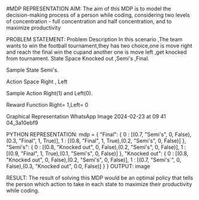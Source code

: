 #MDP REPRESENTATION
AIM:
The aim of this MDP is to model the decision-making process of a person while coding, considering two levels of concentration - full concentration and half concentration, and to maximize productivity

PROBLEM STATEMENT:
Problem Description
In this scenario ,The team wants to win the football tournament,they has two choice,one is move right and reach the final win the cupand another one is move left ,get knocked from tournament.
State Space
Knocked out ,Semi's ,Final.

Sample State
Semi's.

Action Space
Right , Left

Sample Action
Right(1) and Left(0).

Reward Function
Right= 1,Left= 0

Graphical Representation
WhatsApp Image 2024-02-23 at 09 41 04_3a10ebf9

PYTHON REPRESENTATION:
mdp = {
    "Final": {
         0 : [(0.7, "Semi's", 0, False),(0.3, "Final", 1, True)],
        1 : [(0.8, "Final", 1, True),(0.2, "Semi's", 0, False)]
    },
    "Semi's": {
        0 : [(0.8, "Knocked out", 0, False),(0.2, "Semi's", 0, False)],
        1 : [(0.9, "Final", 1, True),(0.1, "Semi's", 0, False)]
    },
    "Knocked out": {
        0 : [(0.8, "Knocked out", 0, False),(0.2, "Semi's", 0, False)],
        1 : [(0.7, "Semi's`", 0, False),(0.3, "Knocked out", 0.0, False)]
    }
}
OUTPUT:
image

RESULT:
The result of solving this MDP would be an optimal policy that tells the person which action to take in each state to maximize their productivity while coding.
